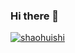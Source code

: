 ### Hi there 👋

<!--
**shaohuishi/shaohuishi** is a ✨ _special_ ✨ repository because its `README.md` (this file) appears on your GitHub profile.

Here are some ideas to get you started:

- 🔭 I’m currently working on ...
- 🌱 I’m currently learning ...
- 👯 I’m looking to collaborate on ...
- 🤔 I’m looking for help with ...
- 💬 Ask me about ...
- 📫 How to reach me: ...
- 😄 Pronouns: ...
- ⚡ Fun fact: ...
-->
[![shaohuishi](https://github-readme-stats.vercel.app/api?username=shaohuishi)](https://github.com/anuraghazra/github-readme-stats)
